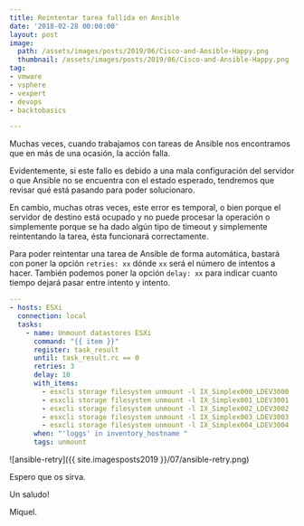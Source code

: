 ```yaml
---
title: Reintentar tarea fallida en Ansible
date: '2018-02-28 00:00:00'
layout: post
image: 
  path: /assets/images/posts/2019/06/Cisco-and-Ansible-Happy.png
  thumbnail: /assets/images/posts/2019/06/Cisco-and-Ansible-Happy.png
tag:
- vmware
- vsphere
- vexpert
- devops
- backtobasics

---
```


Muchas veces, cuando trabajamos con tareas de Ansible nos encontramos que en más de una ocasión, la acción falla.

Evidentemente, si este fallo es debido a una mala configuración del servidor o que Ansible no se encuentra con el estado esperado, tendremos que revisar qué está pasando para poder solucionaro.

En cambio, muchas otras veces, este error es temporal, o bien porque el servidor de destino está ocupado y no puede procesar la operación o simplemente porque se ha dado algún tipo de timeout y simplemente reintentando la tarea, ésta funcionará correctamente.

Para poder reintentar una tarea de Ansible de forma automática, bastará con poner la opción `retries: xx` dónde `xx` será el número de intentos a hacer. También podemos poner la opción `delay: xx` para indicar cuanto tiempo dejará pasar entre intento y intento.

```yaml
---
- hosts: ESXi
  connection: local
  tasks:
    - name: Unmount datastores ESXi
      command: "{{ item }}"
      register: task_result
      until: task_result.rc == 0
      retries: 3
      delay: 10
      with_items:
        - esxcli storage filesystem unmount -l IX_Simplex000_LDEV3000
        - esxcli storage filesystem unmount -l IX_Simplex001_LDEV3001
        - esxcli storage filesystem unmount -l IX_Simplex002_LDEV3002
        - esxcli storage filesystem unmount -l IX_Simplex003_LDEV3003
        - esxcli storage filesystem unmount -l IX_Simplex004_LDEV3004
      when: "'loggs' in inventory_hostname "
      tags: unmount
```


![ansible-retry]({{ site.imagesposts2019 }}/07/ansible-retry.png)


Espero que os sirva.

Un saludo!

Miquel.


